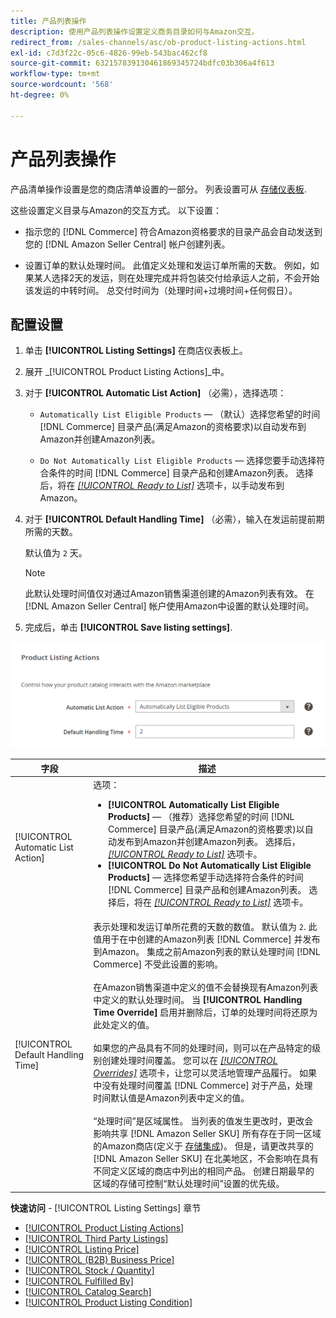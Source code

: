 ```yaml
---
title: 产品列表操作
description: 使用产品列表操作设置定义商务目录如何与Amazon交互。
redirect_from: /sales-channels/asc/ob-product-listing-actions.html
exl-id: c7d3f22c-05c6-4826-99eb-543bac462cf8
source-git-commit: 632157839130461869345724bdfc03b306a4f613
workflow-type: tm+mt
source-wordcount: '568'
ht-degree: 0%

---
```


# 产品列表操作

产品清单操作设置是您的商店清单设置的一部分。 列表设置可从 [存储仪表板](./amazon-store-dashboard.md).

这些设置定义目录与Amazon的交互方式。 以下设置：

- 指示您的 [!DNL Commerce] 符合Amazon资格要求的目录产品会自动发送到您的 [!DNL Amazon Seller Central] 帐户创建列表。

- 设置订单的默认处理时间。 此值定义处理和发运订单所需的天数。 例如，如果某人选择2天的发运，则在处理完成并将包装交付给承运人之前，不会开始该发运的中转时间。 总交付时间为（处理时间+过境时间+任何假日）。

## 配置设置

1. 单击 **[!UICONTROL Listing Settings]** 在商店仪表板上。

1. 展开 _[!UICONTROL Product Listing Actions]_中。

1. 对于 **[!UICONTROL Automatic List Action]** （必需），选择选项：

   - `Automatically List Eligible Products`  — （默认）选择您希望的时间 [!DNL Commerce] 目录产品(满足Amazon的资格要求)以自动发布到Amazon并创建Amazon列表。

   - `Do Not Automatically List Eligible Products`  — 选择您要手动选择符合条件的时间 [!DNL Commerce] 目录产品和创建Amazon列表。 选择后，将在 [_[!UICONTROL Ready to List]_](./ready-to-list.md) 选项卡，以手动发布到Amazon。

1. 对于 **[!UICONTROL Default Handling Time]** （必需），输入在发运前提前期所需的天数。

   默认值为 `2` 天。

   >[!NOTE]
   >
   >此默认处理时间值仅对通过Amazon销售渠道创建的Amazon列表有效。 在 [!DNL Amazon Seller Central] 帐户使用Amazon中设置的默认处理时间。

1. 完成后，单击 **[!UICONTROL Save listing settings]**.

![产品列表操作](assets/amazon-product-listing-actions.png)

| 字段 | 描述 |
|--- |--- |
| [!UICONTROL Automatic List Action] | 选项：<ul><li>**[!UICONTROL Automatically List Eligible Products]**  — （推荐）选择您希望的时间 [!DNL Commerce] 目录产品(满足Amazon的资格要求)以自动发布到Amazon并创建Amazon列表。 选择后， [_[!UICONTROL Ready to List]_](./ready-to-list.md) 选项卡。 </li><li>**[!UICONTROL Do Not Automatically List Eligible Products]**  — 选择您希望手动选择符合条件的时间 [!DNL Commerce] 目录产品和创建Amazon列表。 选择后，将在 [_[!UICONTROL Ready to List]_](./ready-to-list.md) 选项卡。</li></ul> |
| [!UICONTROL Default Handling Time] | 表示处理和发运订单所花费的天数的数值。 默认值为 `2`. 此值用于在中创建的Amazon列表 [!DNL Commerce] 并发布到Amazon。 集成之前Amazon列表的默认处理时间 [!DNL Commerce] 不受此设置的影响。<br><br>在Amazon销售渠道中定义的值不会替换现有Amazon列表中定义的默认处理时间。 当 **[!UICONTROL Handling Time Override]** 启用并删除后，订单的处理时间将还原为此处定义的值。<br><br>如果您的产品具有不同的处理时间，则可以在产品特定的级别创建处理时间覆盖。 您可以在 [_[!UICONTROL Overrides]_](./overrides.md) 选项卡，让您可以灵活地管理产品履行。 如果中没有处理时间覆盖 [!DNL Commerce] 对于产品，处理时间默认值是Amazon列表中定义的值。<br><br>“处理时间”是区域属性。 当列表的值发生更改时，更改会影响共享 [!DNL Amazon Seller SKU] 所有存在于同一区域的Amazon商店(定义于 [存储集成](./store-integration.md))。 但是，请更改共享的 [!DNL Amazon Seller SKU] 在北美地区，不会影响在具有不同定义区域的商店中列出的相同产品。 创建日期最早的区域的存储可控制“默认处理时间”设置的优先级。 |

**快速访问** - [!UICONTROL Listing Settings] 章节

- [[!UICONTROL Product Listing Actions]](./product-listing-actions.md)
- [[!UICONTROL Third Party Listings]](./third-party-listing-settings.md)
- [[!UICONTROL Listing Price]](./listing-price.md)
- [[!UICONTROL (B2B) Business Price]](./business-pricing.md)
- [[!UICONTROL Stock / Quantity]](./stock-quantity.md)
- [[!UICONTROL Fulfilled By]](./fulfilled-by.md)
- [[!UICONTROL Catalog Search]](./catalog-search.md)
- [[!UICONTROL Product Listing Condition]](./product-listing-condition.md)

